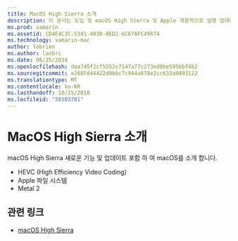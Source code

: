 ```yaml
---
title: MacOS High Sierra 소개
description: 이 문서는 도입 및 macOS High Sierra 및 Apple 개괄적으로 설명 업데이트에 대 한 링크의 향상 된 기능을 나열 합니다.
ms.prod: xamarin
ms.assetid: CD4E4C3C-5341-4830-8ED2-6C67AFC49674
ms.technology: xamarin-mac
author: lobrien
ms.author: laobri
ms.date: 06/25/2018
ms.openlocfilehash: daa745f2cf5552c7147a77c273ed8be5956bf4b2
ms.sourcegitcommit: e268fd44422d0bbc7c944a678e2cc633a0493122
ms.translationtype: MT
ms.contentlocale: ko-KR
ms.lasthandoff: 10/25/2018
ms.locfileid: "50103701"
---
```

# <a name="introduction-to-macos-high-sierra"></a>MacOS High Sierra 소개

macOS High Sierra 새로운 기능 및 업데이트 포함 하 여 macOS를 소개 합니다.

- HEVC (High Efficiency Video Coding)
- Apple 파일 시스템
- Metal 2

## <a name="related-links"></a>관련 링크

- [macOS High Sierra](https://www.apple.com/macos/high-sierra/)
